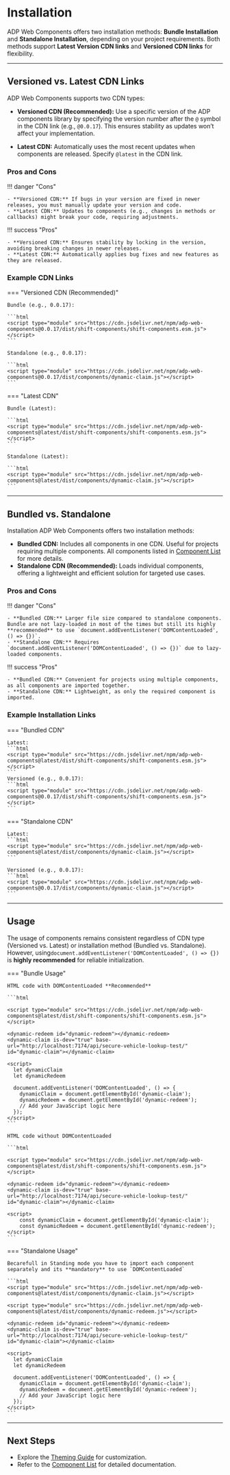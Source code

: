 # Installation

ADP Web Components offers two installation methods: **Bundle Installation** and **Standalone Installation**, depending on your project requirements. Both methods support **Latest Version CDN links** and **Versioned CDN links** for flexibility.

---

## Versioned vs. Latest CDN Links

ADP Web Components supports two CDN types:

- **Versioned CDN (Recommended):**
  Use a specific version of the ADP components library by specifying the version number after the `@` symbol in the CDN link (e.g., `@0.0.17`). This ensures stability as updates won’t affect your implementation.

- **Latest CDN:**
  Automatically uses the most recent updates when components are released. Specify `@latest` in the CDN link.

### Pros and Cons

!!! danger "Cons"

    - **Versioned CDN:** If bugs in your version are fixed in newer releases, you must manually update your version and code.
    - **Latest CDN:** Updates to components (e.g., changes in methods or callbacks) might break your code, requiring adjustments.

!!! success "Pros"

    - **Versioned CDN:** Ensures stability by locking in the version, avoiding breaking changes in newer releases.
    - **Latest CDN:** Automatically applies bug fixes and new features as they are released.

### Example CDN Links

=== "Versioned CDN (Recommended)"

    Bundle (e.g., 0.0.17):

    ```html
    <script type="module" src="https://cdn.jsdelivr.net/npm/adp-web-components@0.0.17/dist/shift-components/shift-components.esm.js"></script>
    ```

    Standalone (e.g., 0.0.17):

    ```html
    <script type="module" src="https://cdn.jsdelivr.net/npm/adp-web-components@0.0.17/dist/components/dynamic-claim.js"></script>
    ```

=== "Latest CDN"

    Bundle (Latest):

    ```html
    <script type="module" src="https://cdn.jsdelivr.net/npm/adp-web-components@latest/dist/shift-components/shift-components.esm.js"></script>
    ```

    Standalone (Latest):

    ```html
    <script type="module" src="https://cdn.jsdelivr.net/npm/adp-web-components@latest/dist/components/dynamic-claim.js"></script>
    ```

---

## Bundled vs. Standalone

Installation ADP Web Components offers two installation methods:

- **Bundled CDN:** Includes all components in one CDN. Useful for projects requiring multiple components. All components listed in [Component List](components/components-list.md) for more details.
- **Standalone CDN (Recommended):** Loads individual components, offering a lightweight and efficient solution for targeted use cases.

### Pros and Cons

!!! danger "Cons"

    - **Bundled CDN:** Larger file size compared to standalone components. Bundle are not lazy-loaded in most of the times but still its highly **recommended** to use `document.addEventListener('DOMContentLoaded', () => {})`.
    - **Standalone CDN:** Requires `document.addEventListener('DOMContentLoaded', () => {})` due to lazy-loaded components.

!!! success "Pros"

    - **Bundled CDN:** Convenient for projects using multiple components, as all components are imported together.
    - **Standalone CDN:** Lightweight, as only the required component is imported.

### Example Installation Links

=== "Bundled CDN"

    Latest:
    ```html
    <script type="module" src="https://cdn.jsdelivr.net/npm/adp-web-components@latest/dist/shift-components/shift-components.esm.js"></script>
    ```
    Versioned (e.g., 0.0.17):
    ```html
    <script type="module" src="https://cdn.jsdelivr.net/npm/adp-web-components@0.0.17/dist/shift-components/shift-components.esm.js"></script>
    ```

=== "Standalone CDN"

    Latest:
    ```html
    <script type="module" src="https://cdn.jsdelivr.net/npm/adp-web-components@latest/dist/components/dynamic-claim.js"></script>
    ```

    Versioned (e.g., 0.0.17):
    ```html
    <script type="module" src="https://cdn.jsdelivr.net/npm/adp-web-components@0.0.17/dist/components/dynamic-claim.js"></script>
    ```

---

## Usage

The usage of components remains consistent regardless of CDN type (Versioned vs. Latest) or installation method (Bundled vs. Standalone). However, using`document.addEventListener('DOMContentLoaded', () => {})` is **highly recommended** for reliable initialization.

=== "Bundle Usage"

    HTML code with DOMContentLoaded **Recommended**

    ```html

    <script type="module" src="https://cdn.jsdelivr.net/npm/adp-web-components@latest/dist/shift-components/shift-components.esm.js"></script>

    <dynamic-redeem id="dynamic-redeem"></dynamic-redeem>
    <dynamic-claim is-dev="true" base-url="http://localhost:7174/api/secure-vehicle-lookup-test/" id="dynamic-claim"></dynamic-claim>

    <script>
      let dynamicClaim
      let dynamicRedeem

      document.addEventListener('DOMContentLoaded', () => {
        dynamicClaim = document.getElementById('dynamic-claim');
        dynamicRedeem = document.getElementById('dynamic-redeem');
        // Add your JavaScript logic here
      });
    </script>
    ```

    HTML code without DOMContentLoaded

    ```html

    <script type="module" src="https://cdn.jsdelivr.net/npm/adp-web-components@latest/dist/shift-components/shift-components.esm.js"></script>

    <dynamic-redeem id="dynamic-redeem"></dynamic-redeem>
    <dynamic-claim is-dev="true" base-url="http://localhost:7174/api/secure-vehicle-lookup-test/" id="dynamic-claim"></dynamic-claim>

    <script>
        const dynamicClaim = document.getElementById('dynamic-claim');
        const dynamicRedeem = document.getElementById('dynamic-redeem');
    </script>
    ```

=== "Standalone Usage"

    Becarefull in Standing mode you have to import each component separately and its **mandatory** to use `DOMContentLoaded`

    ```html
    <script type="module" src="https://cdn.jsdelivr.net/npm/adp-web-components@latest/dist/components/dynamic-claim.js"></script>

    <script type="module" src="https://cdn.jsdelivr.net/npm/adp-web-components@latest/dist/components/dynamic-redeem.js"></script>

    <dynamic-redeem id="dynamic-redeem"></dynamic-redeem>
    <dynamic-claim is-dev="true" base-url="http://localhost:7174/api/secure-vehicle-lookup-test/" id="dynamic-claim"></dynamic-claim>

    <script>
      let dynamicClaim
      let dynamicRedeem

      document.addEventListener('DOMContentLoaded', () => {
        dynamicClaim = document.getElementById('dynamic-claim');
        dynamicRedeem = document.getElementById('dynamic-redeem');
        // Add your JavaScript logic here
      });
    </script>
    ```

---

## Next Steps

- Explore the [Theming Guide](theming.md) for customization.
- Refer to the [Component List](components/components-list.md) for detailed documentation.
